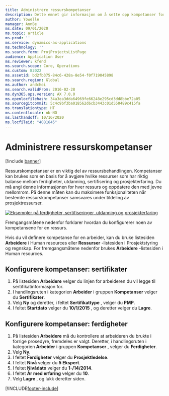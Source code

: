 ```yaml
---
title: Administrere ressurskompetanser
description: Dette emnet gir informasjon om å sette opp kompetanser for prosjektressurser.
author: Yowelle
manager: AnnBe
ms.date: 09/01/2020
ms.topic: article
ms.prod: ''
ms.service: dynamics-ax-applications
ms.technology: ''
ms.search.form: ProjProjectsListPage
audience: Application User
ms.reviewer: kfend
ms.search.scope: Core, Operations
ms.custom: 82022
ms.assetid: bd2fb375-84c6-428a-8e54-f0f719045898
ms.search.region: Global
ms.author: andchoi
ms.search.validFrom: 2016-02-28
ms.dyn365.ops.version: AX 7.0.0
ms.openlocfilehash: 34a3ea3dda64969fe66248e295cd3dd8bbe72a05
ms.sourcegitcommit: 5c4c9bf3ba018562d6cb3443c01d550489c415fa
ms.translationtype: HT
ms.contentlocale: nb-NO
ms.lasthandoff: 10/16/2020
ms.locfileid: "4081645"
---
```

# <a name="manage-resource-competencies"></a>Administrere ressurskompetanser

[!include [banner](../includes/banner.md)]

Ressurskompetanser er en viktig del av ressursbehandlingen. Kompetanser kan brukes som en basis for å avgjøre hvilke ressurser som har riktig balanse mellom ferdigheter, utdanning, sertifisering og prosjekterfaring. Du må angi denne informasjonen for hver ressurs og oppdatere den med jevne mellomrom. På denne måten kan du maksimere funksjonaliteten når bestemte ressurskompetanser samsvares under tildeling av prosjektressurser.

[![Eksempler på ferdigheter, sertifiseringer, utdanning og prosjekterfaring](./media/projectresourcing06-1024x383.jpg)](./media/projectresourcing06.jpg)

Fremgangsmåtene nedenfor forklarer hvordan du konfigurerer noen av kompetansene for en ressurs.

Hvis du vil definere kompetanse for en arbeider, kan du bruke listesiden **Arbeidere** i Human resources eller **Ressurser** -listesiden i Prosjektstyring og regnskap. For fremgangsmåtene nedenfor brukes **Arbeidere** -listesiden i Human resources.

## <a name="set-up-competencies-certificates"></a>Konfigurere kompetanser: sertifikater

1. På listesiden **Arbeidere** velger du linjen for arbeideren du vil legge til sertifikatinformasjon for.
2. I handlingsruten i kategorien **Arbeider** i gruppen **Kompetanser** velger du **Sertifikater**.
3. Velg **Ny** og deretter, i feltet **Sertifikattype** , velger du **PMP**.
4. I feltet **Startdato** velger du **10/1/2015** , og deretter velger du **Lagre**.

## <a name="set-up-competencies-skills"></a>Konfigurere kompetanser: ferdigheter

1. På listesiden **Arbeidere** må du kontrollere at arbeideren du brukte i forrige prosedyre, fremdeles er valgt. Deretter, i handlingsruten i kategorien **Arbeider** i gruppen **Kompetanser** , velger du **Ferdigheter**.
2. Velg **Ny**.
3. I feltet **Ferdigheter** velger du **Prosjektledelse**.
4. I feltet **Nivå** velger du **5 Ekspert**.
5. I feltet **Nivådato** velger du **1-/14/2014**.
6. I feltet **År med erfaring** velger du **10**.
7. Velg **Lagre** , og lukk deretter siden.


[!INCLUDE[footer-include](../includes/footer-banner.md)]